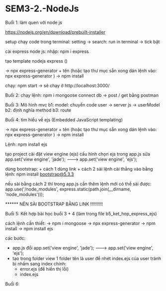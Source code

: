 # SEM3-2.-NodeJs

Buổi 1: làm quen với node js 

https://nodejs.org/en/download/prebuilt-installer

setup chạy code trong terminal: setting -> search: run in terminal -> tick bật 

cài express node js: nhập: npm i express

tạo template nodejs express ()

-> npx express-generator + tên (hoặc tạo thư mục sẵn xong dán lệnh vào: npx express-generator )
-> npm install

chạy: npm start -> sẽ chạy ở http://localhost:3000/


Buổi 2:
chạy lệnh: npm i mongoose
connect db -> post / get bằng postman

Buổi 3: Mô hình mvc
b1: model: chuyển code user -> server js -> userModel
b2: định nghĩa method
b3: route

Buổi 4: tìm hiểu về ejs (Embedded JavaScript templating)

-> npx express-generator + tên (hoặc tạo thư mục sẵn xong dán lệnh vào: npx express-generator )
-> npm install

Lệnh: npm install ejs

tạo project
cài đặt view engine (ejs)
cấu hình chọn ejs trong app.js sửa app.set('view engine', 'jade'); ---> app.set('view engine', 'ejs');

dùng bootstrap: + cách 1 dùng link
                + cách 2 sài lệnh cài thẳng vào bằng lệnh: npm install bootstrap@5.3.3

nếu sài bằng cách 2 thì trong app.js cần thêm lệnh mới có thể sài được:
app.use('/node_modules', express.static(path.join(__dirname, 'node_modules')));

****** NÊN SÀI BOOTSTRAP BẰNG LINK !!!!!!!!!!

Buổi 5:
Kết hợp bài học buổi 3 + 4 (làm trong file b5_ket_hop_express_ejs)

cách lệnh cần thiết:
-> npm i mongoose
-> npx express-generator
-> npm install
-> npm install ejs

các bước:
+ app.js đổi    app.set('view engine', 'jade');   --->   app.set('view engine', 'ejs');
+ tạo trong folder view 1 folder tên là user để nhét index.ejs của user tránh bị nhầm sang index chính: 
    - error.ejs (để hiển thị lỗi)
    - index.ejs

Buổi 6:
